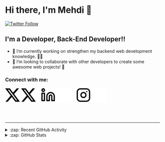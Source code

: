 # Hi there, I'm Mehdi 👋 

[![Twitter Follow](https://img.shields.io/twitter/follow/nwilasted?color=1DA1F2&logo=twitter&style=for-the-badge)](https://twitter.com/intent/follow?original_referer=https%3A%2F%2Fgithub.com%2Fmhdirajabi&screen_name=nwilasted)

## I'm a Developer, Back-End Developer!!

- 🌱 I’m currently working on strengthen my backend web development knowledge. :man_technologist:
- 👯 I’m looking to collaborate with other developers to create some awesome web projects! :thought_balloon:

### Connect with me:

[![website](./img/x-light.svg)](https://twitter.com/nwilasted#gh-light-mode-only)
[![website](./img/x-dark.svg)](https://twitter.com/nwilasted#gh-dark-mode-only)
&nbsp;&nbsp;
[![website](./img/linkedin-light.svg)](https://linkedin.com/in/mhdirajabi#gh-light-mode-only)
[![website](./img/linkedin-dark.svg)](https://linkedin.com/in/mhdirajabi#gh-dark-mode-only)
&nbsp;&nbsp;
[![website](./img/instagram-light.svg)](https://instagram.com/mhdirjb#gh-light-mode-only)
[![website](./img/instagram-dark.svg)](https://instagram.com/mhdirjb#gh-dark-mode-only)

<!-- ### Languages and Tools: -->

<br />
<br />

---

<details>
  <summary>:zap: Recent GitHub Activity</summary>

<!--START_SECTION:activity-->

<!--END_SECTION:activity-->

</details>

<details>
  <summary>:zap: GitHub Stats</summary>

  <img align="left" alt="mhdirajabi's GitHub Stats" src="https://github-readme-stats-beta-vert.vercel.app/api?username=mhdirajabi&show_icons=true&hide_border=false&title_color=ff652f&icon_color=FFE400&bg_color=09131B&text_color=ffffff&border_color=0c1a25" />

</details>

[X]: https://twitter.com/nwilasted
[instagram]: https://instagram.com/mhdirjb
[linkedin]: https://linkedin.com/in/mhdirajabi